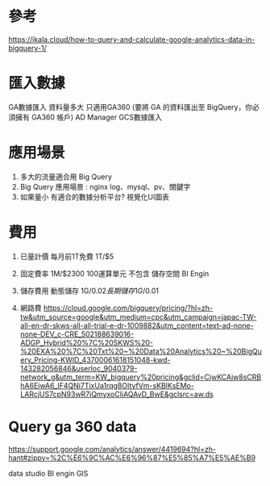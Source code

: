 
# 參考
https://ikala.cloud/how-to-query-and-calculate-google-analytics-data-in-bigquery-1/

# 匯入數據
GA數據匯入 資料量多大 只適用GA360 (要將 GA 的資料匯出至 BigQuery，你必須擁有 GA360 帳戶)
AD Manager
GCS數據匯入

# 應用場景
1. 多大的流量適合用 Big Query
2. Big Query 應用場景 : nginx log、mysql、pv、關鍵字
3. 如果量小 有適合的數據分析平台? 視覺化UI圖表

# 費用
1. 已量計價 每月前1T免費 1T/$5

2. 固定費率 1M/$2300 100運算單元
不包含 儲存空間 BI Engin

3. 儲存費用 動態儲存 1G/$0.02 長期儲存 1G/$0.01

4. 網路費
https://cloud.google.com/bigquery/pricing/?hl=zh-tw&utm_source=google&utm_medium=cpc&utm_campaign=japac-TW-all-en-dr-skws-all-all-trial-e-dr-1009882&utm_content=text-ad-none-none-DEV_c-CRE_502188639016-ADGP_Hybrid%20%7C%20SKWS%20-%20EXA%20%7C%20Txt%20~%20Data%20Analytics%20~%20BigQuery_Pricing-KWID_43700061618151048-kwd-143282056846&userloc_9040379-network_g&utm_term=KW_bigquery%20pricing&gclid=CjwKCAjw8sCRBhA6EiwA6_IF4QNi7TixUa1rqg8OItyfVm-sKBlKsEMo-LARcjUS7cpN93wR7iQmyxoCIiAQAvD_BwE&gclsrc=aw.ds

# Query ga 360 data
https://support.google.com/analytics/answer/4419694?hl=zh-hant#zippy=%2C%E6%9C%AC%E6%96%87%E5%85%A7%E5%AE%B9


data studio
BI engin
GIS
